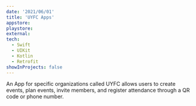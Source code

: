 ```yaml
---
date: '2021/06/01'
title: 'UYFC Apps'
appstore: 
playstore: 
external: 
tech:
  - Swift
  - UIKit
  - Kotlin
  - Retrofit
showInProjects: false
---
```

An App for specific organizations called UYFC allows users to create events, plan events, invite members, and register attendance through a QR code or phone number.
